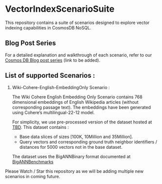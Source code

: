 # VectorIndexScenarioSuite
This repository contains a suite of scenarios designed to explore vector indexing capabilities in CosmosDB NoSQL.

## Blog Post Series
For a detailed explanation and walkthrough of each scenario, refer to our [Cosmos DB Blog post series](#) (link to be added).

## List of supported Scenarios :
1. Wiki-Cohere-English-EmbeddingOnly Scenario :
   
    The Wiki Cohere English Embedding Only Scenario contains 768 dimensional embeddings of English Wikipedia articles (without corresponding passage text).
    The embeddings have been generated using Cohere’s multilingual-22-12 model. 
    
    For simplicity, we use pre-processed version of the dataset hosted at [TBD](#).
    This dataset contains :
    - Base data slices of sizes [100K, 10Million and 35Million].
    - Query vectors and corresponding ground truth neighbor identifiers / distances for 5000 vectors not in the base dataset.

    The dataset uses the BigANNBinary format documented at [BigANNBenchmarks](#https://big-ann-benchmarks.com/neurips21.html#bench-datasets)

Please Watch / Star this repository as we will be adding multiple new scenarios in coming future.
